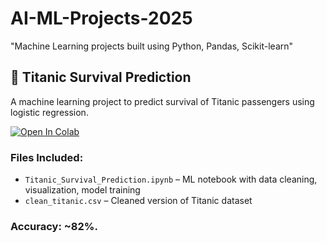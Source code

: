 # AI-ML-Projects-2025
"Machine Learning projects built using Python, Pandas, Scikit-learn"

## 🚢 Titanic Survival Prediction

A machine learning project to predict survival of Titanic passengers using logistic regression.

[![Open In Colab](https://colab.research.google.com/assets/colab-badge.svg)](https://colab.research.google.com/github/dhanush826/AI-ML-Projects-2025/blob/main/Titanic_Survival_Prediction.ipynb)

### Files Included:
- `Titanic_Survival_Prediction.ipynb` – ML notebook with data cleaning, visualization, model training
- `clean_titanic.csv` – Cleaned version of Titanic dataset

### Accuracy: ~82%.

